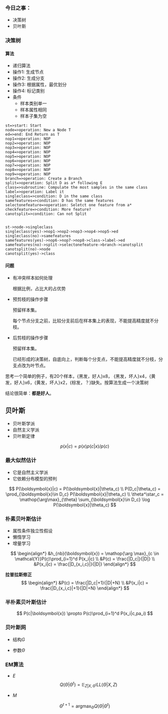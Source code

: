 ### 今日之事：

- 决策树
- 贝叶斯



### 决策树

#### 算法

- 递归算法
- 操作1: 生成节点
- 操作2: 生成分支
- 操作3: 根据属性，最优划分
- 操作4: 标记类别
- 条件
  - 样本类别单一
  - 样本属性相同
  - 样本子集为空

``` flow
st=>start: Start
node=>operation: New a Node T
ed=>end: End Return as T
nop1=>operation: NOP
nop2=>operation: NOP
nop3=>operation: NOP
nop4=>operation: NOP
nop5=>operation: NOP
nop6=>operation: NOP
nop7=>operation: NOP
nop8=>operation: NOP
nop9=>operation: NOP
branch=>operation: Create a Branch
split=>operation: Split D as a* following E
class=>subroutine: Compulate the most samples in the same class
label=>operation: Label it
singleclass=>condition: D in the same class
samefeatures=>condition: D has the same features
selectonefeature=>operation: Seletct one feature from a*
checkfeature=>condition: More feature?
canotsplit=>condition: Can not Split


st->node->singleclass
singleclass(yes)->nop1->nop2->nop3->nop4->nop5->ed
singleclass(no)->samefeatures
samefeatures(yes)->nop6->nop7->nop8->class->label->ed
samefeatures(no)->split->selectonefeature->branch->canotsplit
canotsplit(no)->node
canotsplit(yes)->class
```

#### 问题

- 有冲突样本如何处理

  根据比例，占比大的占优势

- 预剪枝的操作步骤

  预留样本集。

  每个节点分支之前，比较分支前后在样本集上的表现，不能提高精度就不分枝。

- 后剪枝的操作步骤

  预留样本集。

  已经形成的决策树，自底向上，判断每个分支点，不能提高精度就不分枝，分支点改为叶节点。

  

思考一个简单的例子，有20个样本，{黑发，好人}x8， {黑发，坏人}x4，{黄发，好人}x6，{黄发，坏人}x2，{棕发，？}缺失。按算法生成一个决策树

结论很简单：**都是好人**。





## 贝叶斯

- 贝叶斯学派
- 自然主义学派
- 贝叶斯定律

$$
p(x|c) = p(x)p(c|x)/p(c)
$$

### 最大似然估计

- 它是自然主义学派
- 它依赖分布模型的预判

$$
P(\boldsymbol{x}|c) = P(\boldsymbol{x}|\theta_c) \\
P(D_c|\theta_c) = \prod_{\boldsymbol{x}\in D_c} P(\boldsymbol{x}|\theta_c) 
\\
\theta^\star_c = \mathop{\arg\max}_{\theta} \sum_{\boldsymbol{x}\in D_c} \log P(\boldsymbol{x}|\theta_c)
$$



### 朴素贝叶斯估计

- 属性条件独立性假设
- 懒惰学习
- 增量学习

$$
\begin{align*}
&h_{nb}(\boldsymbol{x}) = \mathop{\arg \max}_{c \in \mathcal{Y}}P(c)\prod_{i=1}^d P(x_i|c) \\
&P(c) = \frac{|D_c|}{|D|} \\
&P(x_i|c) = \frac{|D_{x_i,c}|}{|D|}
\end{align*}
$$

**拉普拉斯修正**
$$
\begin{align*}
&P(c) = \frac{|D_c|+1}{|D|+N} \\
&P(x_i|c) = \frac{|D_{x_i,c}|+1}{|D|+N}
\end{align*}
$$




### 半朴素贝叶斯估计

$$
P(c|\boldsymbol{x}) \propto P(c)\prod_{i=1}^d P(x_i|c,pa_i) 
$$



### 贝叶斯网

- 结构$G$

- 参数$\Theta$

  

  

### EM算法

- $E$ 
  $$
  Q(\Theta|\Theta^t) = \mathbb{E}_{Z|X,\Theta^t}LL(\Theta|X,Z)
  $$
  

- $M$   

$$
\Theta^{t+1} = \mathop{\arg\max}_{\Theta} Q(\Theta|\Theta^t)
$$


